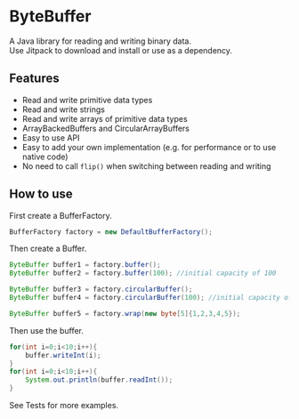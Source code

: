 # ByteBuffer
A Java library for reading and writing binary data.  
Use Jitpack to download and install or use as a dependency.

## Features
* Read and write primitive data types
* Read and write strings
* Read and write arrays of primitive data types
* ArrayBackedBuffers and CircularArrayBuffers
* Easy to use API
* Easy to add your own implementation (e.g. for performance or to use native code)
* No need to call `flip()` when switching between reading and writing

## How to use
First create a BufferFactory.
```java
BufferFactory factory = new DefaultBufferFactory();
```
Then create a Buffer.
```java
ByteBuffer buffer1 = factory.buffer();
ByteBuffer buffer2 = factory.buffer(100); //initial capacity of 100

ByteBuffer buffer3 = factory.circularBuffer();
ByteBuffer buffer4 = factory.circularBuffer(100); //initial capacity of 100

ByteBuffer buffer5 = factory.wrap(new byte[5]{1,2,3,4,5});
```

Then use the buffer.
```java
for(int i=0;i<10;i++){
    buffer.writeInt(i);
}
for(int i=0;i<10;i++){
    System.out.println(buffer.readInt());
}
```

See Tests for more examples.
